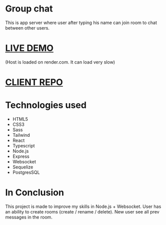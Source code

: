 # Group chat
<p>This is app server where user after typing his name can join room to chat between other users.</p>

<h1><a href="https://horizon-git.github.io/group-chat/">LIVE DEMO</a></h1>
<p>(Host is loaded on render.com. It can load very slow)</p>
<h1><a href="https://github.com/Horizon-git/group-chat">CLIENT REPO</a></h1>


# Technologies used
<ul>
  <li>HTML5</li>
  <li>CSS3</li>
  <li>Sass</li>
  <li>Tailwind</li>
  <li>React</li>
  <li>Typescript</li>
  <li>Node.js</li>
  <li>Express</li>
  <li>Websocket</li>
  <li>Sequelize</li>
  <li>PostgresSQL</li>
</ul>

# In Conclusion
<p>This project is made to improve my skills in Node.js + Websocket. User has an ability to create rooms (create / rename / delete). New user see all prev messages in the room.</p>


